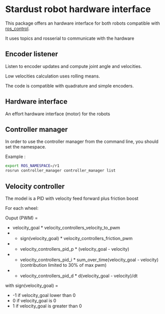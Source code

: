 # Stardust robot hardware interface

This package offers an hardware interface for both robots compatible with [ros_control](http://wiki.ros.org/ros_control).

It uses topics and rosserial to communicate with the hardware

## Encoder listener

Listen to encoder updates and compute joint angle and velocities.

Low velocities calculation uses rolling means.

The code is compatible with quadrature and simple encoders.

## Hardware interface

An effort hardware interface (motor) for the robots

## Controller manager

In order to use the controller manager from the command line, you should set the namespace.

Example :

```bash
export ROS_NAMESPACE=/r1
rosrun controller_manager controller_manager list
```

## Velocity controller

The model is a PID with velocity feed forward plus friction boost

For each wheel:

Ouput (PWM) = 
* velocity_goal * velocity_controllers_velocity_to_pwm
* + sign(velocity_goal) * velocity_controllers_friction_pwm
* + velocity_controllers_pid_p * (velocity_goal - velocity)
* + velocity_controllers_pid_i * sum_over_time(velocity_goal - velocity) (contribution limited to 30% of max pwm)
* + velocity_controllers_pid_d * d(velocity_goal - velocity)/dt

with sign(velocity_goal) = 
* -1 if velocity_goal lower than 0
* 0 if velocity_goal is 0
* 1 if velocity_goal is greater than 0
